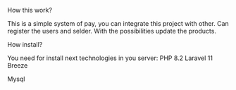 How this work? 

This is a simple system of pay, you can integrate this project with other. Can register the users and selder. With the possibilities update the products.

How install? 

You need for install next technologies in you server:
PHP 8.2 
Laravel 11 
Breeze 

Mysql

